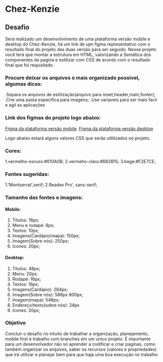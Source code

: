 # Chez-Kenzie

## Desafio

Será realizado um desenvolvimento de uma plataforma versão mobile e desktop do Chez-Kenzie, há um link de ujm figma representativo com o resultado
final do projeto das duas versão para ser seguido. Nesse projeto você terá que montar a estrutura em HTML, valorizando a
Semâtica dos componentes da pagina e estilizar com CSS de acordo com o resultado final que foi requisitado.

### Procure deixar os arquivos o mais organizado possivel, algumas dicas:

.Separa os arquivos de estilização(arquivo para reset,header,main,footer);
.Crie uma pasta especifica para imagens;
.Use variaveis para ser mais facil e agil as aplicações

### Link dos figmas do projeto logo abaixo:

[Figma da plataforma versão mobile](<https://www.figma.com/file/5o13XEMTpHEBYIw4iCLIur/Chez-Kenzie-(Mobile)?node-id=0%3A1">).
[Figma da plataforma versão desktop](https://www.figma.com/file/zEvIshjvFtTbzBAHTyh6YK/Chez-Kenzie?node-id=0%3A1)

Logo abaixo estará alguns valores CSS que serão ultilizados no projeto.

### Cores:

1.vermelho-escuro:#610A0B;
2.vermeho-claro:#B82B15;
3.bege:#F2E7CE;

### Fontes sugeridas:

1.'Montserrat',serif;
2.Readex Pro', sans-serif;

### Tamanho das fontes e imagens:

#### Mobile:

1. Titulos: 16px;
2. Menu e rodapé: 8px;
3. Textos: 10px;
4. Imagens(Cardápio/mapa): 150px;
5. Imagem(Sobre nós): 250px;
6. Icones: 20px;

#### Desktop:

1. Titulos: 48px;
2. Menu: 20px;
3. Rodapé: 16px;
4. Textos: 16px;
5. Imagens(Cardápio): 284px;
6. Imagem(Sobre nós): 588px 800px;
7. Imagem(mapa): 546px;
8. Endereço/texto(sobre nós): 24px
9. Icones: 20px;

### Objetivo

Concluir o desafio no intuito de trabalhar a organização, planejamento, mobile first e trabalho com branches em um unico projeto.
É importante para um desenvolvedor não só aprender a codificar e criar paginas, como também organizar os arquivos, saber os recursos
(valores e propriedades) que irá utilizar e planejar bem para que haja uma boa execução no trabalho
